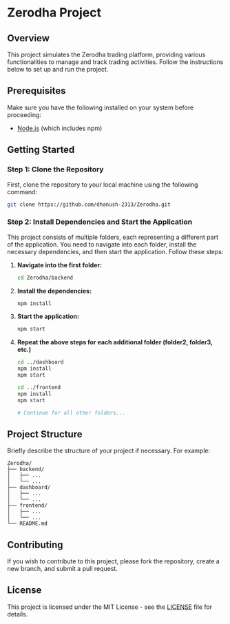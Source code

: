 # Zerodha Project

## Overview

This project simulates the Zerodha trading platform, providing various functionalities to manage and track trading activities. Follow the instructions below to set up and run the project.

## Prerequisites

Make sure you have the following installed on your system before proceeding: 

- [Node.js](https://nodejs.org/) (which includes npm)

## Getting Started

### Step 1: Clone the Repository

First, clone the repository to your local machine using the following command:

```bash
git clone https://github.com/dhanush-2313/Zerodha.git
```

### Step 2: Install Dependencies and Start the Application

This project consists of multiple folders, each representing a different part of the application. You need to navigate into each folder, install the necessary dependencies, and then start the application. Follow these steps:

1. **Navigate into the first folder:**

    ```bash
    cd Zerodha/backend
    ```

2. **Install the dependencies:**

    ```bash
    npm install
    ```

3. **Start the application:**

    ```bash
    npm start
    ```

4. **Repeat the above steps for each additional folder (folder2, folder3, etc.)**

    ```bash
    cd ../dashboard
    npm install
    npm start

    cd ../frontend
    npm install
    npm start

    # Continue for all other folders...
    ```

## Project Structure

Briefly describe the structure of your project if necessary. For example:

```
Zerodha/
├── backend/
│   ├── ...
│   └── ...
├── dashboard/
│   ├── ...
│   └── ...
├── frontend/
│   ├── ...
│   └── ...
└── README.md
```

## Contributing

If you wish to contribute to this project, please fork the repository, create a new branch, and submit a pull request. 

## License

This project is licensed under the MIT License - see the [LICENSE](LICENSE) file for details.

